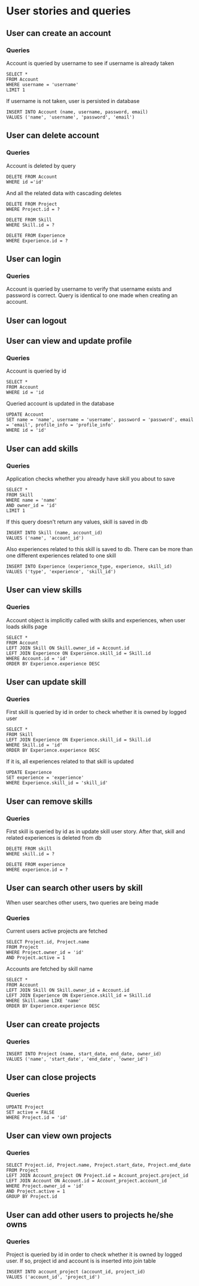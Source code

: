 # User stories and queries

## User can create an account

### Queries

Account is queried by username to see if username is already taken

    SELECT *
    FROM Account
    WHERE username = 'username'
    LIMIT 1

If username is not taken, user is persisted in database

    INSERT INTO Account (name, username, password, email)
    VALUES ('name', 'username', 'password', 'email')

## User can delete account

### Queries

Account is deleted by query

    DELETE FROM Account
    WHERE id ='id'

And all the related data with cascading deletes

    DELETE FROM Project
    WHERE Project.id = ?

    DELETE FROM Skill
    WHERE Skill.id = ?
    
    DELETE FROM Experience
    WHERE Experience.id = ?

## User can login

### Queries

Account is queried by username to verify that username exists and password is correct. Query is identical to one made when creating an account.

## User can logout

## User can view and update profile

### Queries

Account is queried by id

    SELECT *
    FROM Account
    WHERE id = 'id

Queried account is updated in the database

    UPDATE Account
    SET name = 'name', username = 'username', password = 'password', email = 'email', profile_info = 'profile_info'
    WHERE id = 'id'

## User can add skills

### Queries

Application checks whether you already have skill you about to save

    SELECT *
    FROM Skill
    WHERE name = 'name'
    AND owner_id = 'id'
    LIMIT 1

If this query doesn't return any values, skill is saved in db

    INSERT INTO Skill (name, account_id)
    VALUES ('name', 'account_id')

Also experiences related to this skill is saved to db. There can be more than one different experiences related to one skill

    INSERT INTO Experience (experience_type, experience, skill_id)
    VALUES ('type', 'experience', 'skill_id')

## User can view skills

### Queries

Account object is implicitly called with skills and experiences, when user loads skills page

    SELECT *
    FROM Account
    LEFT JOIN Skill ON Skill.owner_id = Account.id
    LEFT JOIN Experience ON Experience.skill_id = Skill.id
    WHERE Account.id = 'id'
    ORDER BY Experience.experience DESC

## User can update skill

### Queries

First skill is queried by id in order to check whether it is owned by logged user

    SELECT *
    FROM Skill
    LEFT JOIN Experience ON Experience.skill_id = Skill.id
    WHERE Skill.id = 'id'
    ORDER BY Experience.experience DESC

If it is, all experiences related to that skill is updated

    UPDATE Experience
    SET experience = 'experience'
    WHERE Experience.skill_id = 'skill_id'

## User can remove skills

### Queries

First skill is queried by id as in update skill user story. After that, skill and related experiences is deleted from db

    DELETE FROM skill
    WHERE skill.id = ?
    
    DELETE FROM experience
    WHERE experience.id = ?
    
## User can search other users by skill

When user searches other users, two queries are being made

### Queries

Current users active projects are fetched

    SELECT Project.id, Project.name
    FROM Project
    WHERE Project.owner_id = 'id'
    AND Project.active = 1


Accounts are fetched by skill name

    SELECT *
    FROM Account
    LEFT JOIN Skill ON Skill.owner_id = Account.id
    LEFT JOIN Experience ON Experience.skill_id = Skill.id
    WHERE Skill.name LIKE 'name'
    ORDER BY Experience.experience DESC

## User can create projects

### Queries

    INSERT INTO Project (name, start_date, end_date, owner_id)
    VALUES ('name', 'start_date', 'end_date', 'owner_id')

## User can close projects

### Queries

    UPDATE Project
    SET active = FALSE
    WHERE Project.id = 'id'

## User can view own projects

### Queries

    SELECT Project.id, Project.name, Project.start_date, Project.end_date
    FROM Project
    LEFT JOIN Account_project ON Project.id = Account_project.project_id
    LEFT JOIN Account ON Account.id = Account_project.account_id
    WHERE Project.owner_id = 'id'
    AND Project.active = 1
    GROUP BY Project.id

## User can add other users to projects he/she owns

### Queries

Project is queried by id in order to check whether it is owned by logged user. If so, project id and account is is inserted into join table

    INSERT INTO account_project (account_id, project_id)
    VALUES ('account_id', 'project_id')